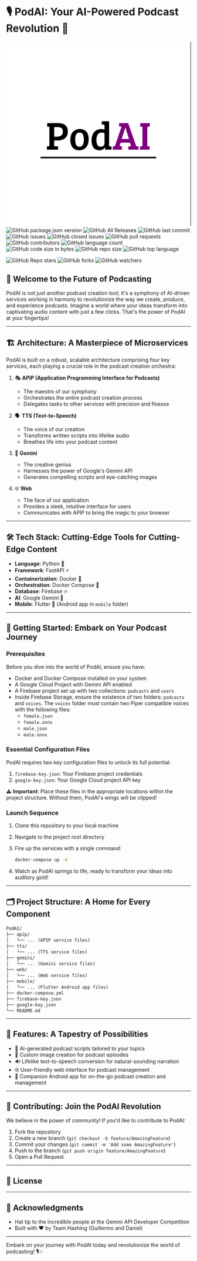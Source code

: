 
# 🎙️ PodAI: Your AI-Powered Podcast Revolution 🚀

![PodAI Logo](podai.png)
![GitHub package.json version](https://img.shields.io/github/package-json/v/team-hashing/hooli)
![GitHub All Releases](https://img.shields.io/github/downloads/team-hashing/hooli/total)
![GitHub last commit](https://img.shields.io/github/last-commit/team-hashing/hooli)
![GitHub issues](https://img.shields.io/github/issues-raw/team-hashing/hooli)
![GitHub closed issues](https://img.shields.io/github/issues-closed-raw/team-hashing/hooli)
![GitHub pull requests](https://img.shields.io/github/issues-pr-raw/team-hashing/hooli)
![GitHub contributors](https://img.shields.io/github/contributors/team-hashing/hooli)
![GitHub language count](https://img.shields.io/github/languages/count/team-hashing/hooli)
![GitHub code size in bytes](https://img.shields.io/github/languages/code-size/team-hashing/hooli)
![GitHub repo size](https://img.shields.io/github/repo-size/team-hashing/hooli)
![GitHub top language](https://img.shields.io/github/languages/top/team-hashing/hooli)

![GitHub Repo stars](https://img.shields.io/github/stars/team-hashing/hooli?style=social)
![GitHub forks](https://img.shields.io/github/forks/team-hashing/hooli?style=social)
![GitHub watchers](https://img.shields.io/github/watchers/team-hashing/hooli?style=social)

## 🌟 Welcome to the Future of Podcasting

PodAI is not just another podcast creation tool; it's a symphony of AI-driven services working in harmony to revolutionize the way we create, produce, and experience podcasts. Imagine a world where your ideas transform into captivating audio content with just a few clicks. That's the power of PodAI at your fingertips!

---

## 🏗️ Architecture: A Masterpiece of Microservices

PodAI is built on a robust, scalable architecture comprising four key services, each playing a crucial role in the podcast creation orchestra:

1. 🎭 **APIP (Application Programming Interface for Podcasts)**
   - The maestro of our symphony
   - Orchestrates the entire podcast creation process
   - Delegates tasks to other services with precision and finesse

2. 🗣️ **TTS (Text-to-Speech)**
   - The voice of our creation
   - Transforms written scripts into lifelike audio
   - Breathes life into your podcast content

3. 🧠 **Gemini**
   - The creative genius
   - Harnesses the power of Google's Gemini API
   - Generates compelling scripts and eye-catching images

4. 🌐 **Web**
   - The face of our application
   - Provides a sleek, intuitive interface for users
   - Communicates with APIP to bring the magic to your browser

---

## 🛠️ Tech Stack: Cutting-Edge Tools for Cutting-Edge Content

- **Language**: Python 🐍
- **Framework**: FastAPI ⚡
- **Containerization**: Docker 🐳
- **Orchestration**: Docker Compose 🎼
- **Database**: Firebase 🔥
- **AI**: Google Gemini 🤖
- **Mobile**: Flutter 📱 (Android app in `mobile` folder)

---

## 🚀 Getting Started: Embark on Your Podcast Journey

### Prerequisites

Before you dive into the world of PodAI, ensure you have:

- Docker and Docker Compose installed on your system
- A Google Cloud Project with Gemini API enabled
- A Firebase project set up with two collections: `podcasts` and `users`
- Inside Firebase Storage, ensure the existence of two folders: `podcasts` and `voices`. The `voices` folder must contain two Piper compatible voices with the following files:
  - `female.json`
  - `female.onnx`
  - `male.json`
  - `male.onnx`

### Essential Configuration Files

PodAI requires two key configuration files to unlock its full potential:

1. `firebase-key.json`: Your Firebase project credentials
2. `google-key.json`: Your Google Cloud project API key

⚠️ **Important**: Place these files in the appropriate locations within the project structure. Without them, PodAI's wings will be clipped!

### Launch Sequence

1. Clone this repository to your local machine
2. Navigate to the project root directory
3. Fire up the services with a single command:

   ```bash
   docker-compose up -d
   ```

4. Watch as PodAI springs to life, ready to transform your ideas into auditory gold!

---

## 🗂️ Project Structure: A Home for Every Component

```
PodAI/
├── apip/
│   └── ... (APIP service files)
├── tts/
│   └── ... (TTS service files)
├── gemini/
│   └── ... (Gemini service files)
├── web/
│   └── ... (Web service files)
├── mobile/
│   └── ... (Flutter Android app files)
├── docker-compose.yml
├── firebase-key.json
├── google-key.json
└── README.md
```

---

## 🌈 Features: A Tapestry of Possibilities

- 🤖 AI-generated podcast scripts tailored to your topics
- 🎨 Custom image creation for podcast episodes
- 🔊 Lifelike text-to-speech conversion for natural-sounding narration
- 🌐 User-friendly web interface for podcast management
- 📱 Companion Android app for on-the-go podcast creation and management

---

## 🤝 Contributing: Join the PodAI Revolution

We believe in the power of community! If you'd like to contribute to PodAI:

1. Fork the repository
2. Create a new branch (`git checkout -b feature/AmazingFeature`)
3. Commit your changes (`git commit -m 'Add some AmazingFeature'`)
4. Push to the branch (`git push origin feature/AmazingFeature`)
5. Open a Pull Request

---

## 📜 License


---

## 🙏 Acknowledgments

- Hat tip to the incredible people at the Gemini API Developer Competition 
- Built with ❤️ by Team Hashing (Guillermo and Daniel)

---

Embark on your journey with PodAI today and revolutionize the world of podcasting! 🎙️✨
